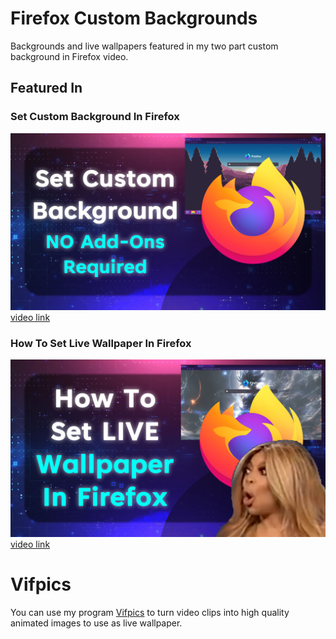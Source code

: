 # Firefox Custom Backgrounds
Backgrounds and live wallpapers featured in my two part custom background in Firefox video.

## Featured In
### Set Custom Background In Firefox
![Set Custom Background In Firefox](img/thumbnail1.jpg)
[video link](https://youtu.be/vCWrchXcc9Y)

### How To Set Live Wallpaper In Firefox
![How To Set Live Wallpaper In Firefox](img/thumbnail2.jpg)
[video link](https://youtu.be/BWEZOcq2gfQ)

# Vifpics
You can use my program [Vifpics](https://github.com/drequeary/Vifpics-Light) to turn video clips into high quality animated images to use as live wallpaper.
